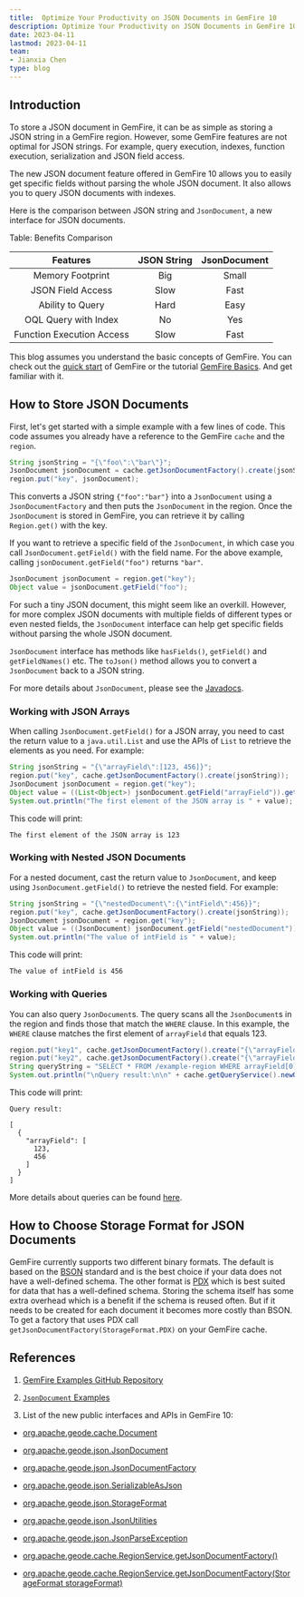```yaml
---
title:  Optimize Your Productivity on JSON Documents in GemFire 10
description: Optimize Your Productivity on JSON Documents in GemFire 10
date: 2023-04-11
lastmod: 2023-04-11
team: 
- Jianxia Chen
type: blog
---
```


## Introduction

To store a JSON document in GemFire, it can be as simple as storing a JSON string in a GemFire region.
However, some GemFire features are not optimal for JSON strings.
For example, query execution, indexes, function execution, serialization and JSON field access.

The new JSON document feature offered in GemFire 10 allows you to easily get specific fields without
parsing the whole JSON document.
It also allows you to query JSON documents with indexes.

Here is the comparison between JSON string and `JsonDocument`, a new interface for JSON documents.

Table: Benefits Comparison

|         Features          | JSON String  |  JsonDocument  |
|:-------------------------:|:------------:|:--------------:|
|     Memory Footprint      |     Big      |     Small      |
|     JSON Field Access     |     Slow     |      Fast      |
|     Ability to Query      |     Hard     |      Easy      |
|   OQL Query with Index    |      No      |      Yes       |
| Function Execution Access |     Slow     |      Fast      |

This blog assumes you understand the basic concepts of GemFire. You can check out the
[quick start](https://docs.vmware.com/en/VMware-GemFire/10.0/gf/getting_started-15_minute_quickstart_gfsh.html) of GemFire
or the tutorial [GemFire Basics](https://gemfire.dev/tutorials/java/gemfire_basics/). And get familiar with it.

## How to Store JSON Documents

First, let's get started with a simple example with a few lines of code. 
This code assumes you already have a reference to the GemFire `cache` and the `region`.

```java
String jsonString = "{\"foo\":\"bar\"}";
JsonDocument jsonDocument = cache.getJsonDocumentFactory().create(jsonString);
region.put("key", jsonDocument);
```
This converts a JSON string `{"foo":"bar"}` into a `JsonDocument` using a `JsonDocumentFactory` 
and then puts the `JsonDocument` in the region.
Once the `JsonDocument` is stored in GemFire, you can retrieve it by calling `Region.get()` with the key.

If you want to retrieve a specific field of the `JsonDocument`, in which case you call `JsonDocument.getField()`
with the field name. For the above example, calling `jsonDocument.getField("foo")` returns `"bar"`.
```java
JsonDocument jsonDocument = region.get("key");
Object value = jsonDocument.getField("foo");
```
For such a tiny JSON document, this might seem like an overkill. However, for more complex JSON documents with multiple
fields of different types or even nested fields, the `JsonDocument` interface can help get specific fields without
parsing the whole JSON document.

`JsonDocument` interface has methods like `hasFields()`, `getField()` and `getFieldNames()` etc.
The `toJson()` method allows you to convert a `JsonDocument` back to a JSON string.

For more details about `JsonDocument`, please see the [Javadocs](https://gemfire.docs.pivotal.io/apidocs/gf-100/org/apache/geode/json/JsonDocument.html).

### Working with JSON Arrays

When calling `JsonDocument.getField()` for a JSON array, you need to cast the return value to a `java.util.List` and use the APIs of
`List` to retrieve the elements as you need. For example:
```java
String jsonString = "{\"arrayField\":[123, 456]}";
region.put("key", cache.getJsonDocumentFactory().create(jsonString));
JsonDocument jsonDocument = region.get("key");
Object value = ((List<Object>) jsonDocument.getField("arrayField")).get(0);
System.out.println("The first element of the JSON array is " + value);
```
This code will print:
```
The first element of the JSON array is 123
```

### Working with Nested JSON Documents

For a nested document, cast the return value to `JsonDocument`, and keep using `JsonDocument.getField()` to retrieve the nested field.
For example:
```java
String jsonString = "{\"nestedDocument\":{\"intField\":456}}";
region.put("key", cache.getJsonDocumentFactory().create(jsonString));
JsonDocument jsonDocument = region.get("key");
Object value = ((JsonDocument) jsonDocument.getField("nestedDocument")).getField("intField");
System.out.println("The value of intField is " + value);
```
This code will print:
```
The value of intField is 456
```

### Working with Queries

You can also query `JsonDocument`s.
The query scans all the `JsonDocument`s in the region and finds those that match the `WHERE` clause.
In this example, the `WHERE` clause matches the first element of `arrayField` that equals 123.
```java
region.put("key1", cache.getJsonDocumentFactory().create("{\"arrayField\":[123, 456]}"));
region.put("key2", cache.getJsonDocumentFactory().create("{\"arrayField\":[\"abc\", \"def\"]}"));
String queryString = "SELECT * FROM /example-region WHERE arrayField[0]=123";
System.out.println("\nQuery result:\n\n" + cache.getQueryService().newQuery(queryString).execute());
```
This code will print:
```
Query result:

[
  {
    "arrayField": [
      123,
      456
    ]
  }
]
```
More details about queries can be found [here](https://docs.vmware.com/en/VMware-GemFire/10.0/gf/developing-querying_basics-chapter_overview.html).

## How to Choose Storage Format for JSON Documents

[//]: # (Different storage formats for the JSON documents are now supported to optimize different document types.)

[//]: # (For the schema-less JSON documents, the BSON storage format is optimal.)

[//]: # (For the schema-based JSON documents, the PDX storage format is optimal.)

[//]: # (Schema-based JSON documents tend to share the same field names.)

[//]: # (Schema-less JSON documents tend to have different field names.)

[//]: # (`RegionService.getJsonDocumentFactory&#40;StorageFormat.PDX&#41;`)

GemFire currently supports two different binary formats.
The default is based on the [BSON](https://bsonspec.org/) standard 
and is the best choice if your data does not have a well-defined schema.
The other format is [PDX](https://docs.vmware.com/en/VMware-GemFire/10.0/gf/developing-data_serialization-gemfire_pdx_serialization.html) 
which is best suited for data that has a well-defined schema.
Storing the schema itself has some extra overhead which is a benefit if the schema is reused often.
But if it needs to be created for each document it becomes more costly than BSON.
To get a factory that uses PDX call `getJsonDocumentFactory(StorageFormat.PDX)` on your GemFire cache.

## References

1. [GemFire Examples GitHub Repository](https://github.com/gemfire/gemfire-examples)

2. [`JsonDocument` Examples](https://github.com/gemfire/gemfire-examples/tree/main/feature-examples/json)

3. List of the new public interfaces and APIs in GemFire 10:

* [org.apache.geode.cache.Document](https://gemfire.docs.pivotal.io/apidocs/gf-100/org/apache/geode/cache/Document.html)

* [org.apache.geode.json.JsonDocument](https://gemfire.docs.pivotal.io/apidocs/gf-100/org/apache/geode/json/JsonDocument.html)

* [org.apache.geode.json.JsonDocumentFactory](https://gemfire.docs.pivotal.io/apidocs/gf-100/org/apache/geode/json/JsonDocumentFactory.html)

* [org.apache.geode.json.SerializableAsJson](https://gemfire.docs.pivotal.io/apidocs/gf-100/org/apache/geode/json/SerializableAsJson.html)

* [org.apache.geode.json.StorageFormat](https://gemfire.docs.pivotal.io/apidocs/gf-100/org/apache/geode/json/StorageFormat.html)

* [org.apache.geode.json.JsonUtilities](https://gemfire.docs.pivotal.io/apidocs/gf-100/org/apache/geode/json/JsonUtilities.html)

* [org.apache.geode.json.JsonParseException](https://gemfire.docs.pivotal.io/apidocs/gf-100/org/apache/geode/json/JsonParseException.html)

* [org.apache.geode.cache.RegionService.getJsonDocumentFactory()](https://gemfire.docs.pivotal.io/apidocs/gf-100/org/apache/geode/cache/RegionService.html#getJsonDocumentFactory--)

* [org.apache.geode.cache.RegionService.getJsonDocumentFactory(StorageFormat storageFormat)](https://gemfire.docs.pivotal.io/apidocs/gf-100/org/apache/geode/cache/RegionService.html#getJsonDocumentFactory-org.apache.geode.json.StorageFormat-)